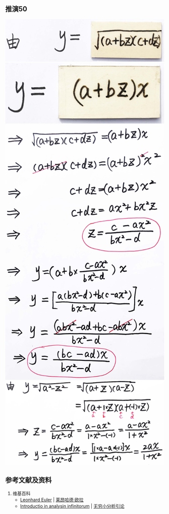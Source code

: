 ## 推演50

![](/images/无穷级数/欧拉的无穷分析引论中典型的推演实验/章3/推演50/50-1.jpg)
![](/images/无穷级数/欧拉的无穷分析引论中典型的推演实验/章3/推演50/50-2.jpg)
![](/images/无穷级数/欧拉的无穷分析引论中典型的推演实验/章3/推演50/50-3.jpg)
![](/images/无穷级数/欧拉的无穷分析引论中典型的推演实验/章3/推演50/50-4.jpg)

## 参考文献及资料

1. 维基百科
	- [Leonhard Euler](https://en.wikipedia.org/wiki/Leonhard_Euler) | [莱昂哈德·欧拉](https://zh.wikipedia.org/wiki/%E8%90%8A%E6%98%82%E5%93%88%E5%BE%B7%C2%B7%E6%AD%90%E6%8B%89) 
	- [Introductio in analysin infinitorum](https://en.wikipedia.org/wiki/Introductio_in_analysin_infinitorum) | [无穷小分析引论](https://zh.wikipedia.org/wiki/%E6%97%A0%E7%A9%B7%E5%B0%8F%E5%88%86%E6%9E%90%E5%BC%95%E8%AE%BA) 




